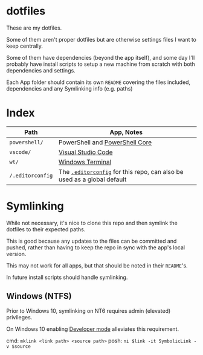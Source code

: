 # dotfiles

These are my dotfiles.

Some of them aren't proper dotfiles but are otherwise settings files I want to keep centrally.

Some of them have dependencies (beyond the app itself), and some day I'll probably have install scripts to setup a new machine from scratch with both dependencies and settings.

Each App folder should contain its own `README` covering the files included, dependencies and any Symlinking info (e.g. paths)

# Index

| Path | App, Notes |
| - | - |
| `powershell/` | PowerShell and [PowerShell Core] |
| `vscode/` | [Visual Studio Code] |
| `wt/` | [Windows Terminal] |
| `/.editorconfig` | The [`.editorconfig`] for this repo, can also be used as a global default |
 
# Symlinking

While not necessary, it's nice to clone this repo and then symlink the dotfiles to their expected paths.

This is good because any updates to the files can be committed and pushed, rather than having to keep the repo in sync with the app's local version.

This may not work for all apps, but that should be noted in their `README`'s.

In future install scripts should handle symlinking.

## Windows (NTFS)

Prior to Windows 10, symlinking on NT6 requires admin (elevated) privileges.

On Windows 10 enabling [Developer mode](https://docs.microsoft.com/en-us/windows/uwp/get-started/enable-your-device-for-development) alleviates this requirement.

cmd: `mklink <link path> <source path>`
posh: `ni $link -it SymbolicLink -v $source`

[PowerShell Core]: https://github.com/PowerShell/PowerShell
[Visual Studio Code]: https://code.visualstudio.com/
[Windows Terminal]: https://github.com/microsoft/terminal
[`.editorconfig`]: https://editorconfig.org/